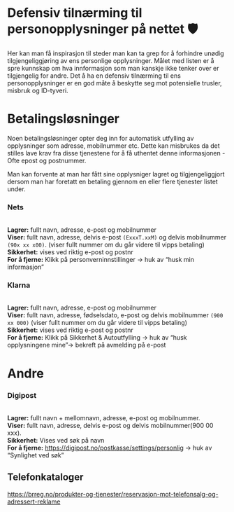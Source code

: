 # Defensiv tilnærming til personopplysninger på nettet :shield:
Her kan man få inspirasjon til steder man kan ta grep for å forhindre unødig tilgjengeliggjøring av ens personlige opplysninger.
Målet med listen er å spre kunnskap om hva innformasjon som man kanskje ikke tenker over er tilgjengelig for andre.
Det å ha en defensiv tilnærming til ens personopplysninger er en god måte å beskytte seg mot potensielle trusler, misbruk og ID-tyveri.


# Betalingsløsninger
Noen betalingsløsninger opter deg inn for automatisk utfylling av opplysninger som adresse, mobilnummer etc.
Dette kan misbrukes da det stilles lave krav fra disse tjenestene for å få uthentet denne informasjonen - Ofte epost og postnummer.

Man kan forvente at man har fått sine opplysniger lagret og tilgjengeliggjort dersom man har foretatt en betaling gjennom en eller flere tjenester listet under.

### Nets
<br>**Lagrer:** fullt navn, adresse, e-post og mobilnummer
<br>**Viser:** fullt navn, adresse, delvis e-post `(ExxxT.xxM)` og delvis mobilnummer `(90x xx x00)`. (viser fullt nummer om du går videre til vipps betaling)
<br>**Sikkerhet:** vises ved riktig e-post og postnr
<br>**For å fjerne:** Klikk på personverninnstillinger → huk av “husk min informasjon”

### Klarna
<br>**Lagrer:** fullt navn, adresse, e-post og mobilnummer
<br>**Viser:** fullt navn, adresse, fødselsdato, e-post og delvis mobilnummer `(900 xx 000)` (viser fullt nummer om du går videre til vipps betaling)
<br>**Sikkerhet:** vises ved riktig e-post og postnr
<br>**For å fjerne:** Klikk på Sikkerhet & Autoutfylling → huk av “husk opplysningene mine”→ bekreft på avmelding på e-post


# Andre

### Digipost
<br>**Lagrer:** fullt navn + mellomnavn, adresse, e-post og mobilnummer.
<br>**Viser:** fullt navn, adresse, delvis e-post og delvis mobilnummer(900 00 xxx).
<br>**Sikkerhet:** Vises ved søk på navn
<br>**For å fjerne:** https://digipost.no/postkasse/settings/personlig → huk av “Synlighet ved søk”

## Telefonkataloger
https://brreg.no/produkter-og-tjenester/reservasjon-mot-telefonsalg-og-adressert-reklame
